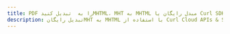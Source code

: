 ---title: PDF را به  تبدیل کنیدMHTML، MHT به MHTML مبدل رایگان یا Curl SDKdescription: تبدیل رایگانMHT به MHTML با استفاده از Curl Cloud APIs & SDK همچنین اسناد PDF را در Cloud ایجاد، ویرایش و رندر کنید.---